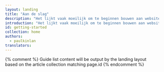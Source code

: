 ```yaml
---
layout: landing
title: "Aan de slag"
description: "Het lijkt vaak moeilijk om te beginnen bouwen aan websites en ervaringen die werken op alle apparaten met toegang tot internet."
introduction: "Het lijkt vaak moeilijk om te beginnen bouwen aan websites en ervaringen die werken op alle apparaten met toegang tot internet."
id: getting-started
collection: home
authors:
  - paulkinlan
translators:
---
```


{% comment %}
Guide list content will be output by the landing layout based on the article collection matching page.id
{% endcomment %}

